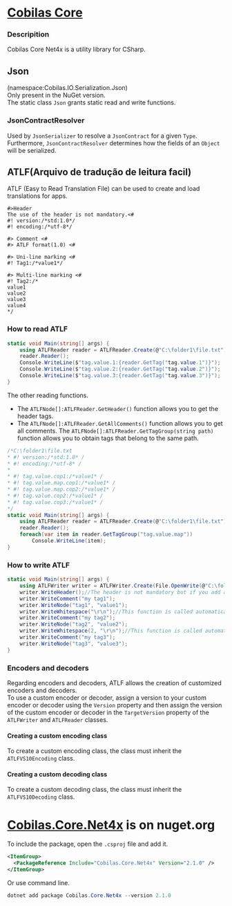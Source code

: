 # [Cobilas Core](com.cobilas.cs.lib.core.net4x.api/Cobilas.html)
### Descripition
Cobilas Core Net4x is a utility library for CSharp.

## Json
(namespace:Cobilas.IO.Serialization.Json) \
Only present in the NuGet version. \
The static class `Json` grants static read and write functions.

### JsonContractResolver
Used by `JsonSerializer` to resolve a `JsonContract` for a given `Type`. 
Furthermore, `JsonContractResolver` determines how the fields of an `Object` will be serialized.

## ATLF(Arquivo de tradução de leitura facil)
ATLF (Easy to Read Translation File) can be used to create and load translations for apps.
```
#>Header
The use of the header is not mandatory.<#
#! version:/*std:1.0*/
#! encoding:/*utf-8*/

#> Comment <#
#> ATLF format(1.0) <#

#> Uni-line marking <#
#! Tag1:/*value1*/

#> Multi-line marking <#
#! Tag2:/*
value1
value2
value3
value4
*/
```
### How to read ATLF
```csharp
static void Main(string[] args) {
    using ATLFReader reader = ATLFReader.Create(@"C:\folder1\file.txt");
    reader.Reader();
    Console.WriteLine($"tag.value.1:{reader.GetTag("tag.value.1")}");
    Console.WriteLine($"tag.value.2:{reader.GetTag("tag.value.2")}");
    Console.WriteLine($"tag.value.3:{reader.GetTag("tag.value.3")}");
}
```
The other reading functions.
- The `ATLFNode[]:ATLFReader.GetHeader()` function allows you to get the header tags.
- The `ATLFNode[]:ATLFReader.GetAllComments()` function allows you to get all comments.
The `ATLFNode[]:ATLFReader.GetTagGroup(string path)` function allows you to obtain tags that belong to the same path.
```csharp
/*C:\folder1\file.txt
* #! version:/*std:1.0* /
* #! encoding:/*utf-8* /
* 
* #! tag.value.cop1:/*value1* /
* #! tag.value.map.cop1:/*value1* /
* #! tag.value.map.cop2:/*value1* /
* #! tag.value.cop2:/*value1* /
* #! tag.value.cop3:/*value1* /
*/
static void Main(string[] args) {
    using ATLFReader reader = ATLFReader.Create(@"C:\folder1\file.txt");
    reader.Reader();
    foreach(var item in reader.GetTagGroup("tag.value.map"))
        Console.WriteLine(item);
}
```
### How to write ATLF
```csharp
static void Main(string[] args) {
    using ATLFWriter writer = ATLFWriter.Create(File.OpenWrite(@"C:\folder1\file.txt"));
    writer.WriteHeader();//The header is not mandatory but if you add a header, call this function first.
    writer.WriteComment("my tag1");
    writer.WriteNode("tag1", "value1");
    writer.WriteWhitespace("\r\n");//This function is called automatically when the `Indent` property is `true`. By default the `Indent` property is `true`.
    writer.WriteComment("my tag2");
    writer.WriteNode("tag2", "value2");
    writer.WriteWhitespace(2, "\r\n");//This function is called automatically when the `Indent` property is `true`. By default the `Indent` property is `true`.
    writer.WriteComment("my tag3");
    writer.WriteNode("tag3", "value3");
}
```
### Encoders and decoders
Regarding encoders and decoders, ATLF allows the creation of customized encoders and decoders.<br>
To use a custom encoder or decoder, assign a version to your custom encoder or decoder using the `Version` property and then assign the version of the custom encoder or decoder in the `TargetVersion` property of the `ATLFWriter` and `ATLFReader` classes.<br>
#### Creating a custom encoding class
To create a custom encoding class, the class must inherit the `ATLFVS10Encoding` class.
#### Creating a custom decoding class
To create a custom decoding class, the class must inherit the `ATLFVS10Decoding` class.

# [Cobilas.Core.Net4x](https://www.nuget.org/packages/Cobilas.Core.Net4x) is on nuget.org
To include the package, open the `.csproj` file and add it.
```xml
<ItemGroup>
  <PackageReference Include="Cobilas.Core.Net4x" Version="2.1.0" />
</ItemGroup>
```
Or use command line.
```ps1
dotnet add package Cobilas.Core.Net4x --version 2.1.0
```